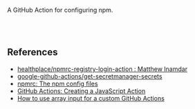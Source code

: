 A GitHub Action for configuring npm.

<br>
<br>


## References

- [healthplace/npmrc-registry-login-action : Matthew Inamdar](https://github.com/healthplace/npmrc-registry-login-action)
- [google-github-actions/get-secretmanager-secrets](https://github.com/google-github-actions/get-secretmanager-secrets)
- [npmrc: The npm config files](https://docs.npmjs.com/cli/v9/configuring-npm/npmrc)
- [GitHub Actions: Creating a JavaScript Action](https://docs.github.com/en/actions/creating-actions/creating-a-javascript-action)
- [How to use array input for a custom GitHub Actions](https://stackoverflow.com/a/75420778/1413259)
